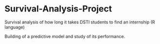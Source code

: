 # Survival-Analysis-Project
Survival analysis of how long it takes DSTI students to find an internship (R language)

Building of a predictive model and study of its performance.
